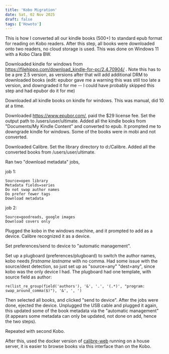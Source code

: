 ```yaml
---
title: 'Kobo Migration'
date: Sat, 02 Nov 2025
draft: false
tags: ['Howoto']
---
```

This is how I converted all our kindle books (500+) to standard epub format for reading on Kobo readers. After this step, all books were downloaded onto two readers, no cloud storage is used. This was done on Windows 11 with a Kobo Clara BW.

Downloaded kindle for windows from https://filehippo.com/download_kindle-for-pc/2.4.70904/ . Note this has to be a pre 2.5 version, as versions after that  will add additional DRM to downloaded books (edit: epubor gave me a warning this was still too late a version, and downgraded it for me -- I could have probably skipped this step and had epubor do it for me)

Downloaded all kindle books on kindle for windows. This was manual, did 10 at a time. 

Downloaded https://www.epubor.com/, paid the $29 license fee. Set the output path to /users/user/ultimate. Added all the kindle books from "Documents/My Kindle Content" and converted to epub. It prompted me to downgrade kindle for windows. Some of the books were in mobi and not converted.

Downloaded Calibre. Set the library directory to d:/Calibre. Added all the converted books from /users/user/ultimate. 

Ran two "download metadata" jobs, 

job 1:
```
Source=open library
Metadata fields=series
Do not swap author names 
Do prefer fewer tags
Download metadata
```

job 2:
```
Source=goodreads, google images
Download covers only
```

Plugged the kobo in the windows machine, and it prompted to add as a device. Calibre recognized it as a device.

Set preferences/send to device to "automatic management". 

Set up a plugboard (preferences/plugboard) to switch the author names, kobo needs *firstname* *lastname* with no comma. Had some issue with the source/dest detection, so just set up as "source=any" "dest=any", since kobo was the only device I had. The plugboard had one template, with source field as author:


```
re(list_re_group(field('authors'), '&', '.', '(.*)', "program: swap_around_comma($)"), '&', ', ')
```

Then selected all books, and clicked "send to device". After the jobs were done, ejected the device. Unplugged the USB cable and plugged it again, this updated some of the book metadata via the "automatic management" (it appears some metadata can only be updated, not done on add, hence the two steps). 

Repeated with second Kobo. 

After this, used the docker version of [calibre-web](https://github.com/linuxserver/docker-calibre-web) running on a house server, it is easier to browse books via this interface than on the Kobo. 
